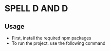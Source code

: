 # SPELL D AND D

## Usage

- First, install the required npm packages
- To run the project, use the following command
